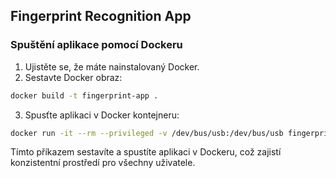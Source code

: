 ## Fingerprint Recognition App

### Spuštění aplikace pomocí Dockeru

1. Ujistěte se, že máte nainstalovaný Docker.
2. Sestavte Docker obraz:

```sh
docker build -t fingerprint-app .
```

3. Spusťte aplikaci v Docker kontejneru:

```sh
docker run -it --rm --privileged -v /dev/bus/usb:/dev/bus/usb fingerprint-app
```

Tímto příkazem sestavíte a spustíte aplikaci v Dockeru, což zajistí konzistentní prostředí pro všechny uživatele.